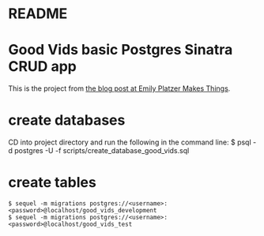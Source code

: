 # README

# Good Vids basic Postgres Sinatra CRUD app

This is the project from [the blog post at Emily Platzer Makes Things](http://emily-platzer-makes-things.herokuapp.com/2014/05/05/sinatra-postgres-app.html).

# create databases

CD into project directory and run the following in the command line:
    $ psql -d postgres -U <username> -f scripts/create_database_good_vids.sql

# create tables

    $ sequel -m migrations postgres://<username>:<password>@localhost/good_vids_development
    $ sequel -m migrations postgres://<username>:<password>@localhost/good_vids_test
